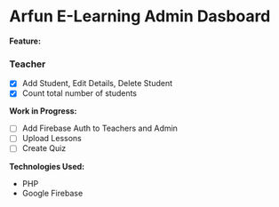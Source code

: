 # Arfun E-Learning Admin Dasboard #

**Feature:**
### Teacher
- [x] Add Student, Edit Details, Delete Student
- [x] Count total number of students

**Work in Progress:**
- [ ] Add Firebase Auth to Teachers and Admin
- [ ] Upload Lessons 
- [ ] Create Quiz

**Technologies Used:**
- PHP 
- Google Firebase